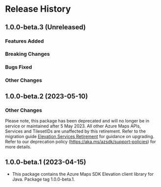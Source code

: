 # Release History

## 1.0.0-beta.3 (Unreleased)

### Features Added

### Breaking Changes

### Bugs Fixed

### Other Changes

## 1.0.0-beta.2 (2023-05-10)

### Other Changes
Please note, this package has been deprecated and will no longer be in service or maintained after 5 May 2023. All other Azure Maps APIs, Services and TilesetIDs are unaffected by this retirement. Refer to the migration guide [Elevation Services Retirement](https://azure.microsoft.com/updates/azure-maps-elevation-apis-and-render-v2-dem-tiles-will-be-retired-on-5-may-2023/) for guidance on upgrading. Refer to our deprecation policy (https://aka.ms/azsdk/support-policies) for more details.

## 1.0.0-beta.1 (2023-04-15)

- This package contains the Azure Maps SDK Elevation client library for Java. Package tag 1.0.0-beta.1.
